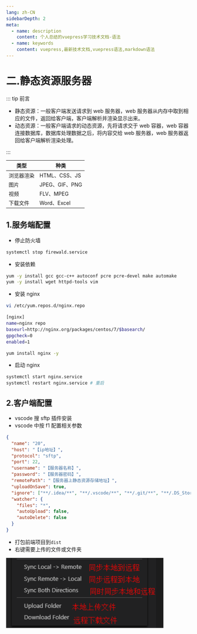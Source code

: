 ```yaml
---
lang: zh-CN
sidebarDepth: 2
meta:
  - name: description
    content: 个人总结的vuepress学习技术文档-语法
  - name: keywords
    content: vuepress,最新技术文档,vuepress语法,markdown语法
---
```


# 二.静态资源服务器

::: tip 前言

- 静态资源：一般客户端发送请求到 web 服务器，web 服务器从内存中取到相应的文件，返回给客户端，客户端解析并渲染显示出来。
- 动态资源：一般客户端请求的动态资源，先将请求交于 web 容器，web 容器连接数据库，数据库处理数据之后，将内容交给 web 服务器，web 服务器返回给客户端解析渲染处理。

:::

| 类型       | 种类           |
| ---------- | -------------- |
| 浏览器渲染 | HTML、CSS、JS  |
| 图片       | JPEG、GIF、PNG |
| 视频       | FLV、MPEG      |
| 下载文件   | Word、Excel    |

## 1.服务端配置

- 停止防火墙

```sh
systemctl stop firewald.service
```

- 安装依赖

```bash
yum -y install gcc gcc-c++ autoconf pcre pcre-devel make automake
yum -y install wget httpd-tools vim
```

- 安装 nginx

```sh
vi /etc/yum.repos.d/nginx.repo
```

```bash
[nginx]
name=nginx repo
baseurl=http://nginx.org/packages/centos/7/$basearch/
gpgcheck=0
enabled=1
```

```bash
yum install nginx -y
```

- 启动 nginx

```bash
systemctl start nginx.service
systemctl restart nginx.service # 重启
```

## 2.客户端配置

- vscode 搜 sftp 插件安装
- vscode 中按 f1 配置相关参数

```json
{
  "name": "20",
  "host": "【ip地址】",
  "protocol": "sftp",
  "port": 22,
  "username": "【服务器名称】",
  "password": "【服务器密码】",
  "remotePath": "【服务器上静态资源存储地址】",
  "uploadOnSave": true,
  "ignore": ["**/.idea/**", "**/.vscode/**", "**/.git/**", "**/.DS_Store"],
  "watcher": {
    "files": "*",
    "autoUpload": false,
    "autoDelete": false
  }
}
```

- 打包前端项目到`dist`
- 右键需要上传的文件或文件夹

![](./10.png)
